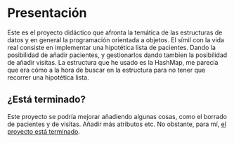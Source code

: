 # Presentación 
Este es el proyecto didáctico que afronta la temática de las estructuras de datos y en general la programación orientada a objetos.
El símil con la vida real consiste en implementar una hipotética lista de pacientes. Dando la posibilidad de añadir pacientes, y gestionarlos dando tambien
la posibilidad de añadir visitas.
La estructura que he usado es la HashMap, me parecía que era cómo a la hora de buscar en la estructura para no tener que recorrer una hipotética lista.

## ¿Está terminado?
Este proyecto se podría mejorar añadiendo algunas cosas, como el borrado de pacientes y de visitas. Añadir más atributos etc.
No obstante, para mí, [el proyecto está terminado]().


